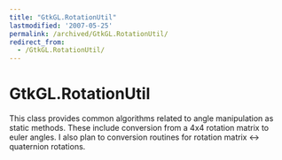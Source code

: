 ```yaml
---
title: "GtkGL.RotationUtil"
lastmodified: '2007-05-25'
permalink: /archived/GtkGL.RotationUtil/
redirect_from:
  - /GtkGL.RotationUtil/
---
```


GtkGL.RotationUtil
==================

This class provides common algorithms related to angle manipulation as static methods. These include conversion from a 4x4 rotation matrix to euler angles. I also plan to conversion routines for rotation matrix \<-\> quaternion rotations.


